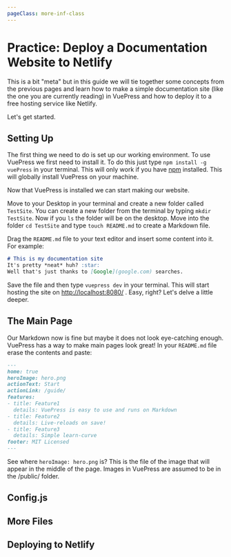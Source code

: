 ```yaml
---
pageClass: more-inf-class
---
```


# Practice: Deploy a Documentation Website to Netlify

This is a bit "meta" but in this guide we will tie together some concepts from the previous pages and learn how to make a simple documentation site (like the one you are currently reading) in VuePress and how to deploy it to a free hosting service like Netlify.

Let's get started.

## Setting Up
The first thing we need to do is set up our working environment. To use VuePress we first need to install it. To do this just type `npm install -g vuePress` in your terminal. This will only work if you have [npm](https://www.npmjs.com/get-npm) installed. This will globally install VuePress on your machine.

Now that VuePress is installed we can start making our website.

Move to your Desktop in your terminal and create a new folder called `TestSite`. You can create a new folder from the terminal by typing `mkdir TestSite`. Now if you `ls` the folder will be on the desktop. Move into the folder `cd TestSite` and type `touch README.md` to create a Markdown file.

Drag the `README.md` file to your text editor and insert some content into it. For example:

```Markdown
# This is my documentation site
It's pretty *neat* huh? :star:
Well that's just thanks to [Google](google.com) searches.
```

Save the file and then type `vuepress dev` in your terminal. This will start hosting the site on [http://localhost:8080/](http://localhost:8080/) . Easy, right? Let's delve a little deeper.

## The Main Page
Our Markdown now is fine but maybe it does not look eye-catching enough. VuePress has a way to make main pages look great! In your `README.md` file erase the contents and paste:

```Markdown
---
home: true
heroImage: hero.png
actionText: Start
actionLink: /guide/
features:
- title: Feature1
  details: VuePress is easy to use and runs on Markdown
- title: Feature2
  details: Live-reloads on save!
- title: Feature3
  details: Simple learn-curve
footer: MIT Licensed
---
```
See where `heroImage: hero.png` is? This is the file of the image that will appear in the middle of the page. Images in VuePress are assumed to be in the /public/ folder.

## Config.js

## More Files

## Deploying to Netlify
